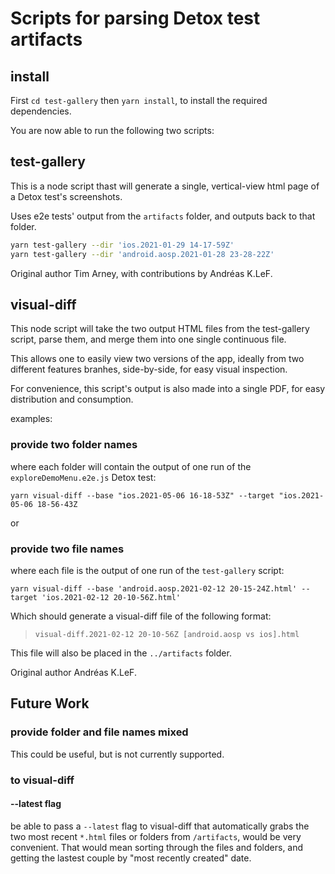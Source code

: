 # Scripts for parsing Detox test artifacts

## install

First `cd test-gallery`
then `yarn install`, to install the required dependencies.

You are now able to run the following two scripts:

## test-gallery

This is a node script thast will generate a single, vertical-view html page of a Detox test's screenshots.

Uses e2e tests' output from the `artifacts` folder, and outputs back to that folder.

```bash
yarn test-gallery --dir 'ios.2021-01-29 14-17-59Z'
yarn test-gallery --dir 'android.aosp.2021-01-28 23-28-22Z'
```

Original author Tim Arney, with contributions by Andréas K.LeF.

## visual-diff

This node script will take the two output HTML files from the test-gallery script, parse them, and merge them into one single continuous file.

This allows one to easily view two versions of the app, ideally from two different features branhes, side-by-side, for easy visual inspection.

For convenience, this script's output is also made into a single PDF, for easy distribution and consumption.

examples:

### provide two folder names

where each folder will contain the output of one run of the `exploreDemoMenu.e2e.js` Detox test:

`yarn visual-diff --base "ios.2021-05-06 16-18-53Z" --target "ios.2021-05-06 18-56-43Z`

or

### provide two file names

where each file is the output of one run of the `test-gallery` script:

`yarn visual-diff --base 'android.aosp.2021-02-12 20-15-24Z.html' --target 'ios.2021-02-12 20-10-56Z.html'`

Which should generate a visual-diff file of the following format:

>`visual-diff.2021-02-12 20-10-56Z [android.aosp vs ios].html`

This file will also be placed in the `../artifacts` folder.

Original author Andréas K.LeF.

## Future Work

### provide folder and file names mixed

This could be useful, but is not currently supported.

### to visual-diff

#### --latest flag

be able to pass a `--latest` flag to visual-diff that automatically grabs the two most recent  `*.html` files or folders from `/artifacts`, would be very convenient. That would mean sorting through the files and folders, and getting the lastest couple by "most recently created" date.
